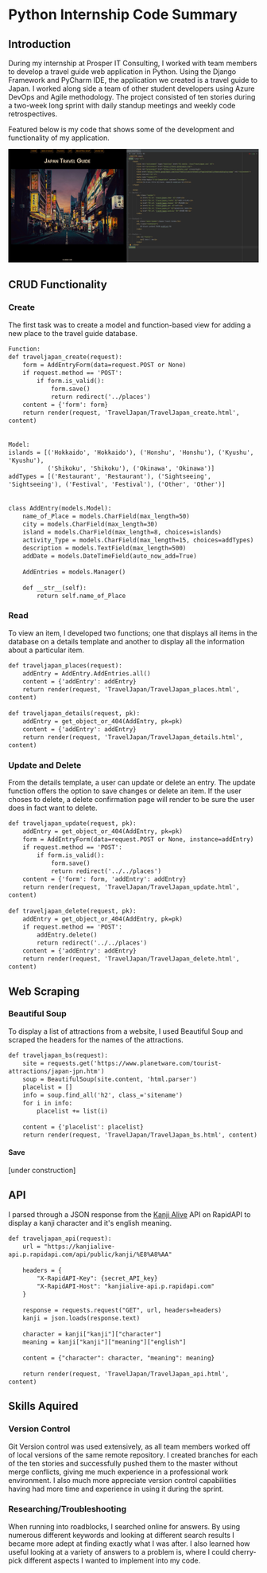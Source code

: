 # Python Internship Code Summary
## Introduction
During my internship at Prosper IT Consulting, I worked with team members to develop a travel guide web application in Python. Using the Django Framework and PyCharm IDE, the application we created is a travel guide to Japan. I worked along side a team of other student developers using Azure DevOps and Agile methodology. The project consisted of ten stories during a two-week long sprint with daily standup meetings and weekly code retrospectives.

Featured below is my code that shows some of the development and functionality of my application.

![images](./images/home.JPG)

## CRUD Functionality
### Create
The first task was to create a model and function-based view for adding a new place to the travel guide database.

```
Function:
def traveljapan_create(request):
    form = AddEntryForm(data=request.POST or None)
    if request.method == 'POST':
        if form.is_valid():
            form.save()
            return redirect('../places')
    content = {'form': form}
    return render(request, 'TravelJapan/TravelJapan_create.html', content)


Model:
islands = [('Hokkaido', 'Hokkaido'), ('Honshu', 'Honshu'), ('Kyushu', 'Kyushu'),
           ('Shikoku', 'Shikoku'), ('Okinawa', 'Okinawa')]
addTypes = [('Restaurant', 'Restaurant'), ('Sightseeing', 'Sightseeing'), ('Festival', 'Festival'), ('Other', 'Other')]


class AddEntry(models.Model):
    name_of_Place = models.CharField(max_length=50)
    city = models.CharField(max_length=30)
    island = models.CharField(max_length=8, choices=islands)
    activity_Type = models.CharField(max_length=15, choices=addTypes)
    description = models.TextField(max_length=500)
    addDate = models.DateTimeField(auto_now_add=True)

    AddEntries = models.Manager()

    def __str__(self):
        return self.name_of_Place
```

### Read
To view an item, I developed two functions; one that displays all items in the database on a details template and another to display all the information about a particular item.

```
def traveljapan_places(request):
    addEntry = AddEntry.AddEntries.all()
    content = {'addEntry': addEntry}
    return render(request, 'TravelJapan/TravelJapan_places.html', content)

def traveljapan_details(request, pk):
    addEntry = get_object_or_404(AddEntry, pk=pk)
    content = {'addEntry': addEntry}
    return render(request, 'TravelJapan/TravelJapan_details.html', content)
```

### Update and Delete
From the details template, a user can update or delete an entry. The update function offers the option to save changes or delete an item. If the user choses to delete, a delete confirmation page will render to be sure the user does in fact want to delete.

```
def traveljapan_update(request, pk):
    addEntry = get_object_or_404(AddEntry, pk=pk)
    form = AddEntryForm(data=request.POST or None, instance=addEntry)
    if request.method == 'POST':
        if form.is_valid():
            form.save()
            return redirect('../../places')
    content = {'form': form, 'addEntry': addEntry}
    return render(request, 'TravelJapan/TravelJapan_update.html', content)

def traveljapan_delete(request, pk):
    addEntry = get_object_or_404(AddEntry, pk=pk)
    if request.method == 'POST':
        addEntry.delete()
        return redirect('../../places')
    content = {'addEntry': addEntry}
    return render(request, 'TravelJapan/TravelJapan_delete.html', content)
```

## Web Scraping
### Beautiful Soup
To display a list of attractions from a website, I used Beautiful Soup and scraped the headers for the names of the attractions.

```
def traveljapan_bs(request):
    site = requests.get('https://www.planetware.com/tourist-attractions/japan-jpn.htm')
    soup = BeautifulSoup(site.content, 'html.parser')
    placelist = []
    info = soup.find_all('h2', class_='sitename')
    for i in info:
        placelist += list(i)

    content = {'placelist': placelist}
    return render(request, 'TravelJapan/TravelJapan_bs.html', content)
```

#### Save
[under construction]

## API
I parsed through a JSON response from the [Kanji Alive](https://app.kanjialive.com/api/docs) API on RapidAPI to display a kanji character and it's english meaning.

```
def traveljapan_api(request):
    url = "https://kanjialive-api.p.rapidapi.com/api/public/kanji/%E8%A8%AA"

    headers = {
        "X-RapidAPI-Key": {secret_API_key}
        "X-RapidAPI-Host": "kanjialive-api.p.rapidapi.com"
    }

    response = requests.request("GET", url, headers=headers)
    kanji = json.loads(response.text)

    character = kanji["kanji"]["character"]
    meaning = kanji["kanji"]["meaning"]["english"]

    content = {"character": character, "meaning": meaning}

    return render(request, 'TravelJapan/TravelJapan_api.html', content)
```

## Skills Aquired
### <b>Version Control</b>
Git Version control was used extensively, as all team members worked off of local versions of the same remote repository. I created branches for each of the ten stories and successfully pushed them to the master without merge conflicts, giving me much experience in a professional work environment. I also much more appreciate version control capabilities having had more time and experience in using it during the sprint.

### <b>Researching/Troubleshooting</b>
When running into roadblocks, I searched online for answers. By using numerous different keywords and looking at different search results I became more adept at finding exactly what I was after. I also learned how useful looking at a variety of answers to a problem is, where I could cherry-pick different aspects I wanted to implement into my code.
